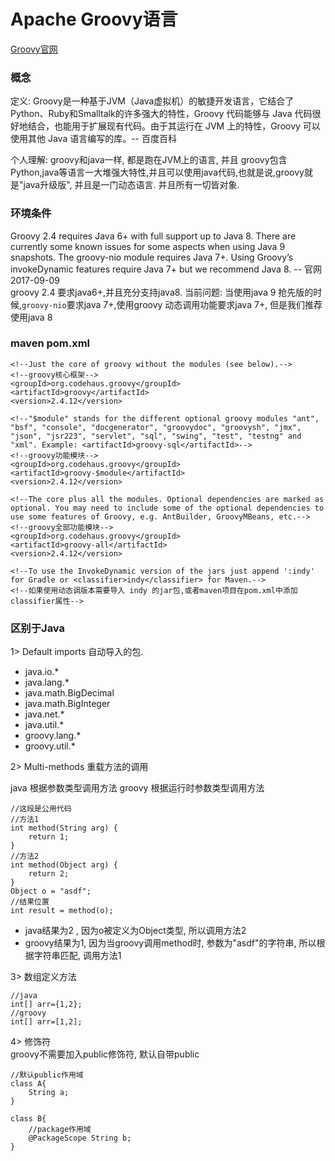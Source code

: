 # Apache Groovy语言

[Groovy官网](http://www.groovy-lang.org/)

### 概念

定义: Groovy是一种基于JVM（Java虚拟机）的敏捷开发语言，它结合了Python、Ruby和Smalltalk的许多强大的特性，Groovy 代码能够与 Java 代码很好地结合，也能用于扩展现有代码。由于其运行在 JVM 上的特性，Groovy 可以使用其他 Java 语言编写的库。-- 百度百科<br>

个人理解: groovy和java一样, 都是跑在JVM上的语言, 并且 groovy包含Python,java等语言一大堆强大特性,并且可以使用java代码,也就是说,groovy就是"java升级版", 并且是一门动态语言. 并且所有一切皆对象.

### 环境条件
Groovy 2.4 requires Java 6+ with full support up to Java 8. There are currently some known issues for some aspects when using Java 9 snapshots. The groovy-nio module requires Java 7+. Using Groovy’s invokeDynamic features require Java 7+ but we recommend Java 8. -- 官网2017-09-09<br>
groovy 2.4 要求java6+,并且充分支持java8. 
当前问题: 当使用java 9 抢先版的时候,`groovy-nio`要求java 7+,使用groovy 动态调用功能要求java 7+, 但是我们推荐使用java 8<br>

### maven pom.xml
``` pom
<!--Just the core of groovy without the modules (see below).-->
<!--groovy核心框架-->
<groupId>org.codehaus.groovy</groupId>
<artifactId>groovy</artifactId>
<version>2.4.12</version>

<!--"$module" stands for the different optional groovy modules "ant", "bsf", "console", "docgenerator", "groovydoc", "groovysh", "jmx", "json", "jsr223", "servlet", "sql", "swing", "test", "testng" and "xml". Example: <artifactId>groovy-sql</artifactId>-->
<!--groovy功能模块-->
<groupId>org.codehaus.groovy</groupId> 
<artifactId>groovy-$module</artifactId> 
<version>2.4.12</version>

<!--The core plus all the modules. Optional dependencies are marked as optional. You may need to include some of the optional dependencies to use some features of Groovy, e.g. AntBuilder, GroovyMBeans, etc.-->
<!--groovy全部功能模块-->
<groupId>org.codehaus.groovy</groupId> 
<artifactId>groovy-all</artifactId> 
<version>2.4.12</version>

<!--To use the InvokeDynamic version of the jars just append ':indy' for Gradle or <classifier>indy</classifier> for Maven.-->
<!--如果使用动态调版本需要导入 indy 的jar包,或者maven项目在pom.xml中添加 classifier属性-->
```

### 区别于Java

1> Default imports 自动导入的包.<br>

* java.io.*
* java.lang.*
* java.math.BigDecimal
* java.math.BigInteger
* java.net.*
* java.util.*
* groovy.lang.*
* groovy.util.*

2> Multi-methods 重载方法的调用<br>

java 根据参数类型调用方法
groovy 根据运行时参数类型调用方法<br>

``` code
//这段是公用代码
//方法1
int method(String arg) {
    return 1;
}
//方法2
int method(Object arg) {
    return 2;
}
Object o = "asdf";
//结果位置
int result = method(o);
```

* java结果为2 , 因为o被定义为Object类型, 所以调用方法2
* groovy结果为1, 因为当groovy调用method时, 参数为"asdf"的字符串, 所以根据字符串匹配, 调用方法1

3> 数组定义方法<br>
```
//java
int[] arr={1,2};
//groovy
int[] arr=[1,2];
```

4> 修饰符<br>
groovy不需要加入public修饰符, 默认自带public
``` modify
//默认public作用域
class A{
    String a;
}

class B{
    //package作用域
    @PackageScope String b;
}
```